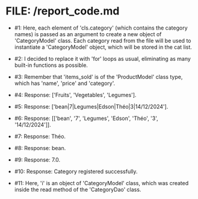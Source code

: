 # FILE: /report_code.md

- #1: Here, each element of 'cls.category' (which contains the category names) is passed as an argument to create a new object of 'CategoryModel' class. Each category read from the file will be used to instantiate a 'CategoryModel' object, which will be stored in the cat list.

- #2: I decided to replace it with 'for' loops as usual, eliminating as many built-in functions as possible.

- #3: Remember that 'items_sold' is of the 'ProductModel' class type, which has 'name', 'price' and 'category'.

- #4: Response: ['Fruits', 'Vegetables', 'Legumes'].

- #5: Response: ['bean|7|Legumes|Edson|Théo|3|14/12/2024'].

- #6: Response: [['bean', '7', 'Legumes', 'Edson', 'Théo', '3', '14/12/2024']].

- #7: Response: Théo.

- #8: Response: bean.

- #9: Response: 7.0.

- #10: Response: Category registered successfully.

- #11: Here, 'i' is an object of 'CategoryModel' class, which was created inside the read method of the 'CategoryDao' class.